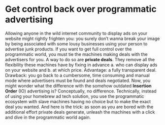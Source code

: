 # Get control back over programmatic advertising

Allowing anyone in the wild internet community to display ads on your website might rightly frighten you: you surely don’t wanna break your image by being associated with some lousy businesses using your person to advertise junk products. If you want to get full control over the programmatic world, you must tie the machines making deals with the advertisers for you.  A way to do so are **private deals**. They remove all the flexibility these machines have by fixing in advance a. who can display ads on your website and b. at which price. Advantage: a fully transparent deal. Drawback: you go back to a cumbersome, time consuming and manual mode where advertisers must be found and deals negotiated. Now, you might wonder what the difference with the somehow outdated **Insertion Order** (IO) advertising is? Conceptually, no difference. Technically, instead of using your homebrew ad tech solution, you use the programmatic ecosystem with slave machines having no choice but to make the exact deal you wanted. And here is the trick: as soon as you are bored with the additional effort private deals generate, unleash the machines with a click and dive in the programmatic world again. 

